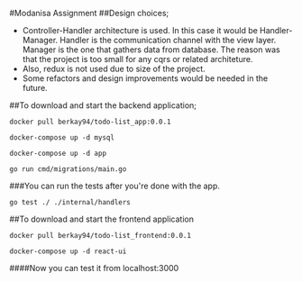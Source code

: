 #Modanisa Assignment
##Design choices;
- Controller-Handler architecture is used. 
  In this case it would be Handler-Manager.
  Handler is the communication channel with the view layer.
  Manager is the one that gathers data from database.
  The reason was that the project is too small for any cqrs or related architeture. 
- Also, redux is not used due to size of the project.
- Some refactors and design improvements would be needed in the future.

##To download and start the backend application;
``` 
docker pull berkay94/todo-list_app:0.0.1
```
``` 
docker-compose up -d mysql
```
``` 
docker-compose up -d app
```
``` 
go run cmd/migrations/main.go 
```

###You can run the tests after you're done with the app.
```
go test ./ ./internal/handlers
```

##To download and start the frontend application

```
docker pull berkay94/todo-list_frontend:0.0.1
```
```
docker-compose up -d react-ui
```

####Now you can test it from localhost:3000